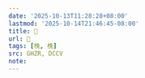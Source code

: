 ```yaml
---
date: '2025-10-13T11:28:28+08:00'
lastmod: '2025-10-14T21:46:45-08:00'
title: 󰝎
url: 󰝎
tags: [㭸, 㭸]
src: GHZR, DCCV
note:
---
```

